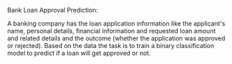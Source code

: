 
Bank Loan Approval Prediction:

A banking company has the loan application information like the applicant's name, personal details, financial information and requested loan amount and related details and the outcome (whether the application was approved or rejected). Based on the data the task is to train a binary classification model to predict if a loan will get approved or not.

